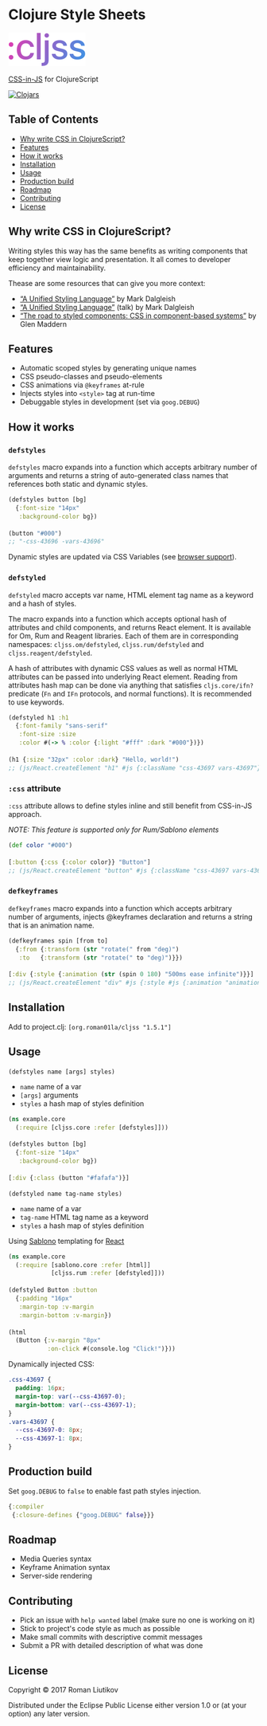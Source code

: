# Clojure Style Sheets

<img src="logo.png" width="155" height="68" alt="cljss logo" />

[CSS-in-JS](https://speakerdeck.com/vjeux/react-css-in-js) for ClojureScript

[![Clojars](https://img.shields.io/clojars/v/org.roman01la/cljss.svg)](https://clojars.org/org.roman01la/cljss)

## Table of Contents
- [Why write CSS in ClojureScript?](#why-write-css-in-clojurescript)
- [Features](#features)
- [How it works](#how-it-works)
- [Installation](#installation)
- [Usage](#usage)
- [Production build](#production-build)
- [Roadmap](#roadmap)
- [Contributing](#contributing)
- [License](#license)

## Why write CSS in ClojureScript?

Writing styles this way has the same benefits as writing components that keep together view logic and presentation. It all comes to developer efficiency and maintainability.

Thease are some resources that can give you more context:

- [“A Unified Styling Language”](https://medium.com/seek-blog/a-unified-styling-language-d0c208de2660) by Mark Dalgleish
- [“A Unified Styling Language”](https://www.youtube.com/watch?v=X_uTCnaRe94) (talk) by Mark Dalgleish
- [“The road to styled components: CSS in component-based systems”](https://www.youtube.com/watch?v=MT4D_DioYC8) by Glen Maddern

## Features
- Automatic scoped styles by generating unique names
- CSS pseudo-classes and pseudo-elements
- CSS animations via `@keyframes` at-rule
- Injects styles into `<style>` tag at run-time
- Debuggable styles in development (set via `goog.DEBUG`)

## How it works

### `defstyles`

`defstyles` macro expands into a function which accepts arbitrary number of arguments and returns a string of auto-generated class names that references both static and dynamic styles.

```clojure
(defstyles button [bg]
  {:font-size "14px"
   :background-color bg})

(button "#000")
;; "-css-43696 -vars-43696"
```

Dynamic styles are updated via CSS Variables (see [browser support](http://caniuse.com/#feat=css-variables)).

### `defstyled`

`defstyled` macro accepts var name, HTML element tag name as a keyword and a hash of styles.

The macro expands into a function which accepts optional hash of attributes and child components, and returns React element. It is available for Om, Rum and Reagent libraries. Each of them are in corresponding namespaces: `cljss.om/defstyled`, `cljss.rum/defstyled` and `cljss.reagent/defstyled`.

A hash of attributes with dynamic CSS values as well as normal HTML attributes can be passed into underlying React element. Reading from attributes hash map can be done via anything that satisfies `cljs.core/ifn?` predicate (`Fn` and `IFn` protocols, and normal functions). It is recommended to use keywords.

```clojure
(defstyled h1 :h1
  {:font-family "sans-serif"
   :font-size :size
   :color #(-> % :color {:light "#fff" :dark "#000"})})

(h1 {:size "32px" :color :dark} "Hello, world!")
;; (js/React.createElement "h1" #js {:className "css-43697 vars-43697"} "Hello, world!")
```

### `:css` attribute

`:css` attribute allows to define styles inline and still benefit from CSS-in-JS approach.

_NOTE: This feature is supported only for Rum/Sablono elements_

```clojure
(def color "#000")

[:button {:css {:color color}} "Button"]
;; (js/React.createElement "button" #js {:className "css-43697 vars-43697"} "Button")
```

### `defkeyframes`

`defkeyframes` macro expands into a function which accepts arbitrary number of arguments, injects @keyframes declaration and returns a string that is an animation name.

```clojure
(defkeyframes spin [from to]
  {:from {:transform (str "rotate(" from "deg)")
   :to   {:transform (str "rotate(" to "deg)")}})

[:div {:style {:animation (str (spin 0 180) "500ms ease infinite")}}]
;; (js/React.createElement "div" #js {:style #js {:animation "animation-43697 500ms ease infinite"}})
```

## Installation

Add to project.clj: `[org.roman01la/cljss "1.5.1"]`

## Usage

`(defstyles name [args] styles)`

- `name` name of a var
- `[args]` arguments
- `styles` a hash map of styles definition

```clojure
(ns example.core
  (:require [cljss.core :refer [defstyles]]))

(defstyles button [bg]
  {:font-size "14px"
   :background-color bg})

[:div {:class (button "#fafafa")}]
```

`(defstyled name tag-name styles)`

- `name` name of a var
- `tag-name` HTML tag name as a keyword
- `styles` a hash map of styles definition

Using [Sablono](https://github.com/r0man/sablono) templating for [React](https://facebook.github.io/react/)
```clojure
(ns example.core
  (:require [sablono.core :refer [html]]
            [cljss.rum :refer [defstyled]]))

(defstyled Button :button
  {:padding "16px"
   :margin-top :v-margin
   :margin-bottom :v-margin})

(html
  (Button {:v-margin "8px"
           :on-click #(console.log "Click!")}))
```

Dynamically injected CSS:
```css
.css-43697 {
  padding: 16px;
  margin-top: var(--css-43697-0);
  margin-bottom: var(--css-43697-1);
}
.vars-43697 {
  --css-43697-0: 8px;
  --css-43697-1: 8px;
}
```

## Production build

Set `goog.DEBUG` to `false` to enable fast path styles injection.

```clojure
{:compiler
 {:closure-defines {"goog.DEBUG" false}}}
```

## Roadmap
- Media Queries syntax
- Keyframe Animation syntax
- Server-side rendering

## Contributing
- Pick an issue with `help wanted` label (make sure no one is working on it)
- Stick to project's code style as much as possible
- Make small commits with descriptive commit messages
- Submit a PR with detailed description of what was done

## License

Copyright © 2017 Roman Liutikov

Distributed under the Eclipse Public License either version 1.0 or (at
your option) any later version.
